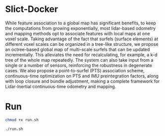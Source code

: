 # Slict-Docker

While feature association to a global map has significant benefits, to keep the computations from growing exponentially, most lidar-based odometry and mapping methods opt to associate features with local maps at one voxel scale. Taking advantage of the fact that surfels (surface elements) at different voxel scales can be organized in a tree-like structure, we propose an octree-based global map of multi-scale surfels that can be updated incrementally. This alleviates the need for recalculating, for example, a k-d tree of the whole map repeatedly. The system can also take input from a single or a number of sensors, reinforcing the robustness in degenerate cases. We also propose a point-to-surfel (PTS) association scheme, continuous-time optimization on PTS and IMU preintegration factors, along with loop closure and bundle adjustment, making a complete framework for Lidar-Inertial continuous-time odometry and mapping.

# Run
```bash
chmod +x run.sh
```
```bash
./run.sh
```